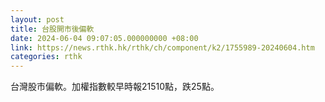 ```yaml
---
layout: post
title: 台股開市後偏軟
date: 2024-06-04 09:07:05.000000000 +08:00
link: https://news.rthk.hk/rthk/ch/component/k2/1755989-20240604.htm
categories: rthk
---
```


台灣股市偏軟。加權指數較早時報21510點，跌25點。
